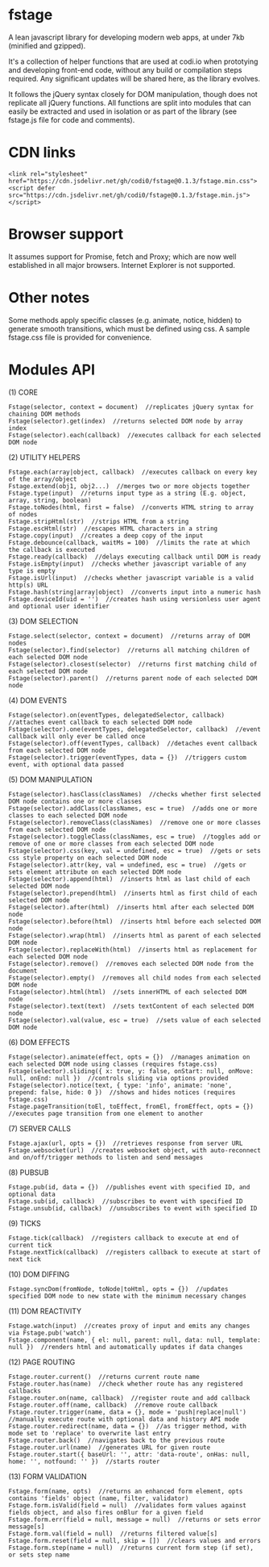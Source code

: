 # fstage

A lean javascript library for developing modern web apps, at under 7kb (minified and gzipped).

It's a collection of helper functions that are used at codi.io when prototying and developing front-end code, without any build or
compilation steps required. Any significant updates will be shared here, as the library evolves.

It follows the jQuery syntax closely for DOM manipulation, though does not replicate all jQuery functions. All functions are split into
modules that can easily be extracted and used in isolation or as part of the library (see fstage.js file for code and comments).

# CDN links

	<link rel="stylesheet" href="https://cdn.jsdelivr.net/gh/codi0/fstage@0.1.3/fstage.min.css">
	<script defer src="https://cdn.jsdelivr.net/gh/codi0/fstage@0.1.3/fstage.min.js"></script>

# Browser support

It assumes support for Promise, fetch and Proxy; which are now well established in all major browsers. Internet Explorer is not supported.

# Other notes

Some methods apply specific classes (e.g. animate, notice, hidden) to generate smooth transitions, which must be defined using css.
A sample fstage.css file is provided for convenience.

# Modules API

(1) CORE

	Fstage(selector, context = document)  //replicates jQuery syntax for chaining DOM methods
	Fstage(selector).get(index)  //returns selected DOM node by array index
	Fstage(selector).each(callback)  //executes callback for each selected DOM node

(2) UTILITY HELPERS

	Fstage.each(array|object, callback)  //executes callback on every key of the array/object
	Fstage.extend(obj1, obj2...)  //merges two or more objects together
	Fstage.type(input)  //returns input type as a string (E.g. object, array, string, boolean)
	Fstage.toNodes(html, first = false)  //converts HTML string to array of nodes
	Fstage.stripHtml(str)  //strips HTML from a string
	Fstage.escHtml(str)  //escapes HTML characters in a string
	Fstage.copy(input)  //creates a deep copy of the input
	Fstage.debounce(callback, waitMs = 100)  //limits the rate at which the callback is executed
	Fstage.ready(callback)  //delays executing callback until DOM is ready
	Fstage.isEmpty(input)  //checks whether javascript variable of any type is empty
	Fstage.isUrl(input)  //checks whether javascript variable is a valid http(s) URL
	Fstage.hash(string|array|object)  //converts input into a numeric hash
	Fstage.deviceId(uid = '')  //creates hash using versionless user agent and optional user identifier

(3) DOM SELECTION

	Fstage.select(selector, context = document)  //returns array of DOM nodes
	Fstage(selector).find(selector)  //returns all matching children of each selected DOM node
	Fstage(selector).closest(selector)  //returns first matching child of each selected DOM node
	Fstage(selector).parent()  //returns parent node of each selected DOM node

(4) DOM EVENTS

	Fstage(selector).on(eventTypes, delegatedSelector, callback)  //attaches event callback to each selected DOM node
	Fstage(selector).one(eventTypes, delegatedSelector, callback)  //event callback will only ever be called once
	Fstage(selector).off(eventTypes, callback)  //detaches event callback from each selected DOM node
	Fstage(selector).trigger(eventTypes, data = {})  //triggers custom event, with optional data passed

(5) DOM MANIPULATION

	Fstage(selector).hasClass(classNames)  //checks whether first selected DOM node contains one or more classes
	Fstage(selector).addClass(classNames, esc = true)  //adds one or more classes to each selected DOM node
	Fstage(selector).removeClass(classNames)  //remove one or more classes from each selected DOM node
	Fstage(selector).toggleClass(classNames, esc = true)  //toggles add or remove of one or more classes from each selected DOM node
	Fstage(selector).css(key, val = undefined, esc = true)  //gets or sets css style property on each selected DOM node
	Fstage(selector).attr(key, val = undefined, esc = true)  //gets or sets element attribute on each selected DOM node
	Fstage(selector).append(html)  //inserts html as last child of each selected DOM node
	Fstage(selector).prepend(html)  //inserts html as first child of each selected DOM node
	Fstage(selector).after(html)  //inserts html after each selected DOM node
	Fstage(selector).before(html)  //inserts html before each selected DOM node
	Fstage(selector).wrap(html)  //inserts html as parent of each selected DOM node
	Fstage(selector).replaceWith(html)  //inserts html as replacement for each selected DOM node
	Fstage(selector).remove()  //removes each selected DOM node from the document
	Fstage(selector).empty()  //removes all child nodes from each selected DOM node
	Fstage(selector).html(html)  //sets innerHTML of each selected DOM node
	Fstage(selector).text(text)  //sets textContent of each selected DOM node
	Fstage(selector).val(value, esc = true)  //sets value of each selected DOM node

(6) DOM EFFECTS

	Fstage(selector).animate(effect, opts = {})  //manages animation on each selected DOM node using classes (requires fstage.css)
	Fstage(selector).sliding({ x: true, y: false, onStart: null, onMove: null, onEnd: null })  //controls sliding via options provided
	Fstage(selector).notice(text, { type: 'info', animate: 'none', prepend: false, hide: 0 })  //shows and hides notices (requires fstage.css)
	Fstage.pageTransition(toEl, toEffect, fromEl, fromEffect, opts = {})  //executes page transition from one element to another

(7) SERVER CALLS

	Fstage.ajax(url, opts = {})  //retrieves response from server URL
	Fstage.websocket(url)  //creates websocket object, with auto-reconnect and on/off/trigger methods to listen and send messages

(8) PUBSUB

	Fstage.pub(id, data = {})  //publishes event with specified ID, and optional data
	Fstage.sub(id, callback)  //subscribes to event with specified ID
	Fstage.unsub(id, callback)  //unsubscribes to event with specified ID

(9) TICKS

	Fstage.tick(callback)  //registers callback to execute at end of current tick
	Fstage.nextTick(callback)  //registers callback to execute at start of next tick

(10) DOM DIFFING

	Fstage.syncDom(fromNode, toNode|toHtml, opts = {})  //updates specified DOM node to new state with the minimum necessary changes

(11) DOM REACTIVITY

	Fstage.watch(input)  //creates proxy of input and emits any changes via Fstage.pub('watch')
	Fstage.component(name, { el: null, parent: null, data: null, template: null })  //renders html and automatically updates if data changes

(12) PAGE ROUTING

	Fstage.router.current()  //returns current route name
	Fstage.router.has(name)  //check whether route has any registered callbacks
	Fstage.router.on(name, callback)  //register route and add callback
	Fstage.router.off(name, callback)  //remove route callback
	Fstage.router.trigger(name, data = {}, mode = 'push|replace|null')  //manually execute route with optional data and history API mode
	Fstage.router.redirect(name, data = {})  //as trigger method, with mode set to 'replace' to overwrite last entry
	Fstage.router.back()  //navigates back to the previous route
	Fstage.router.url(name)  //generates URL for given route
	Fstage.router.start({ baseUrl: '', attr: 'data-route', onHas: null, home: '', notfound: '' })  //starts router
	
(13) FORM VALIDATION

	Fstage.form(name, opts)  //returns an enhanced form element, opts contains 'fields' object (name, filter, validator)
	Fstage.form.isValid(field = null)  //validates form values against fields object, and also fires onBlur for a given field
	Fstage.form.err(field = null, message = null)  //returns or sets error message[s]
	Fstage.form.val(field = null)  //returns filtered value[s]
	Fstage.form.reset(field = null, skip = [])  //clears values and errors
	Fstage.form.step(name = null)  //returns current form step (if set), or sets step name